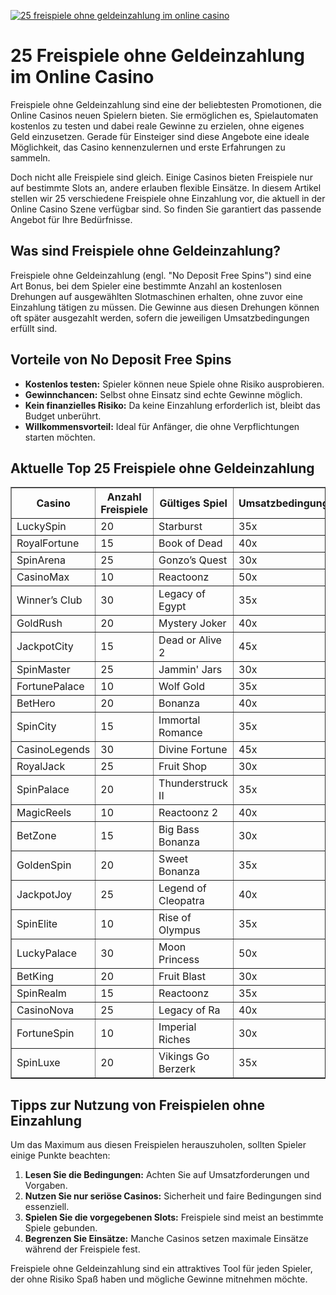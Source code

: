 [![25 freispiele ohne geldeinzahlung im online casino](https://123-caf.pages.dev/gitsignup.png)](https://vrmoo.ru/Bt82HjjY)

<h1>25 Freispiele ohne Geldeinzahlung im Online Casino</h1> <p>Freispiele ohne Geldeinzahlung sind eine der beliebtesten Promotionen, die Online Casinos neuen Spielern bieten. Sie ermöglichen es, Spielautomaten kostenlos zu testen und dabei reale Gewinne zu erzielen, ohne eigenes Geld einzusetzen. Gerade für Einsteiger sind diese Angebote eine ideale Möglichkeit, das Casino kennenzulernen und erste Erfahrungen zu sammeln.</p> <p>Doch nicht alle Freispiele sind gleich. Einige Casinos bieten Freispiele nur auf bestimmte Slots an, andere erlauben flexible Einsätze. In diesem Artikel stellen wir 25 verschiedene Freispiele ohne Einzahlung vor, die aktuell in der Online Casino Szene verfügbar sind. So finden Sie garantiert das passende Angebot für Ihre Bedürfnisse.</p>  <h2>Was sind Freispiele ohne Geldeinzahlung?</h2> <p>Freispiele ohne Geldeinzahlung (engl. "No Deposit Free Spins") sind eine Art Bonus, bei dem Spieler eine bestimmte Anzahl an kostenlosen Drehungen auf ausgewählten Slotmaschinen erhalten, ohne zuvor eine Einzahlung tätigen zu müssen. Die Gewinne aus diesen Drehungen können oft später ausgezahlt werden, sofern die jeweiligen Umsatzbedingungen erfüllt sind.</p>  <h2>Vorteile von No Deposit Free Spins</h2> <ul>   <li><strong>Kostenlos testen:</strong> Spieler können neue Spiele ohne Risiko ausprobieren.</li>   <li><strong>Gewinnchancen:</strong> Selbst ohne Einsatz sind echte Gewinne möglich.</li>   <li><strong>Kein finanzielles Risiko:</strong> Da keine Einzahlung erforderlich ist, bleibt das Budget unberührt.</li>   <li><strong>Willkommensvorteil:</strong> Ideal für Anfänger, die ohne Verpflichtungen starten möchten.</li> </ul>  <h2>Aktuelle Top 25 Freispiele ohne Geldeinzahlung</h2> <table border="1" cellpadding="5" cellspacing="0">   <thead>     <tr>       <th>Casino</th>       <th>Anzahl Freispiele</th>       <th>Gültiges Spiel</th>       <th>Umsatzbedingungen</th>     </tr>   </thead>   <tbody>     <tr>       <td>LuckySpin</td>       <td>20</td>       <td>Starburst</td>       <td>35x</td>     </tr>     <tr>       <td>RoyalFortune</td>       <td>15</td>       <td>Book of Dead</td>       <td>40x</td>     </tr>     <tr>       <td>SpinArena</td>       <td>25</td>       <td>Gonzo’s Quest</td>       <td>30x</td>     </tr>     <tr>       <td>CasinoMax</td>       <td>10</td>       <td>Reactoonz</td>       <td>50x</td>     </tr>     <tr>       <td>Winner’s Club</td>       <td>30</td>       <td>Legacy of Egypt</td>       <td>35x</td>     </tr>     <tr>       <td>GoldRush</td>       <td>20</td>       <td>Mystery Joker</td>       <td>40x</td>     </tr>     <tr>       <td>JackpotCity</td>       <td>15</td>       <td>Dead or Alive 2</td>       <td>45x</td>     </tr>     <tr>       <td>SpinMaster</td>       <td>25</td>       <td>Jammin' Jars</td>       <td>30x</td>     </tr>     <tr>       <td>FortunePalace</td>       <td>10</td>       <td>Wolf Gold</td>       <td>35x</td>     </tr>     <tr>       <td>BetHero</td>       <td>20</td>       <td>Bonanza</td>       <td>40x</td>     </tr>     <tr>       <td>SpinCity</td>       <td>15</td>       <td>Immortal Romance</td>       <td>35x</td>     </tr>     <tr>       <td>CasinoLegends</td>       <td>30</td>       <td>Divine Fortune</td>       <td>45x</td>     </tr>     <tr>       <td>RoyalJack</td>       <td>25</td>       <td>Fruit Shop</td>       <td>30x</td>     </tr>     <tr>       <td>SpinPalace</td>       <td>20</td>       <td>Thunderstruck II</td>       <td>35x</td>     </tr>     <tr>       <td>MagicReels</td>       <td>10</td>       <td>Reactoonz 2</td>       <td>40x</td>     </tr>     <tr>       <td>BetZone</td>       <td>15</td>       <td>Big Bass Bonanza</td>       <td>30x</td>     </tr>     <tr>       <td>GoldenSpin</td>       <td>20</td>       <td>Sweet Bonanza</td>       <td>35x</td>     </tr>     <tr>       <td>JackpotJoy</td>       <td>25</td>       <td>Legend of Cleopatra</td>       <td>40x</td>     </tr>     <tr>       <td>SpinElite</td>       <td>10</td>       <td>Rise of Olympus</td>       <td>35x</td>     </tr>     <tr>       <td>LuckyPalace</td>       <td>30</td>       <td>Moon Princess</td>       <td>50x</td>     </tr>     <tr>       <td>BetKing</td>       <td>20</td>       <td>Fruit Blast</td>       <td>30x</td>     </tr>     <tr>       <td>SpinRealm</td>       <td>15</td>       <td>Reactoonz</td>       <td>35x</td>     </tr>     <tr>       <td>CasinoNova</td>       <td>25</td>       <td>Legacy of Ra</td>       <td>40x</td>     </tr>     <tr>       <td>FortuneSpin</td>       <td>10</td>       <td>Imperial Riches</td>       <td>30x</td>     </tr>     <tr>       <td>SpinLuxe</td>       <td>20</td>       <td>Vikings Go Berzerk</td>       <td>35x</td>     </tr>   </tbody> </table>  <h2>Tipps zur Nutzung von Freispielen ohne Einzahlung</h2> <p>Um das Maximum aus diesen Freispielen herauszuholen, sollten Spieler einige Punkte beachten:</p> <ol>   <li><strong>Lesen Sie die Bedingungen:</strong> Achten Sie auf Umsatzforderungen und Vorgaben.</li>   <li><strong>Nutzen Sie nur seriöse Casinos:</strong> Sicherheit und faire Bedingungen sind essenziell.</li>   <li><strong>Spielen Sie die vorgegebenen Slots:</strong> Freispiele sind meist an bestimmte Spiele gebunden.</li>   <li><strong>Begrenzen Sie Einsätze:</strong> Manche Casinos setzen maximale Einsätze während der Freispiele fest.</li> </ol>  <p>Freispiele ohne Geldeinzahlung sind ein attraktives Tool für jeden Spieler, der ohne Risiko Spaß haben und mögliche Gewinne mitnehmen möchte.</p>